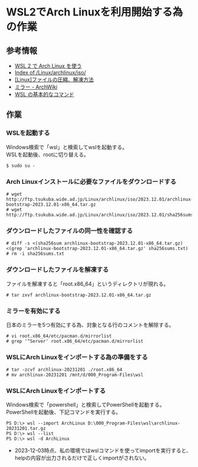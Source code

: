 # WSL2でArch Linuxを利用開始する為の作業

## 参考情報

* [WSL 2 で Arch Linux を使う](https://blog.yukirii.dev/wsl2-arch-linux/)
* [Index of /Linux/archlinux/iso/](http://ftp.tsukuba.wide.ad.jp/Linux/archlinux/iso/)
* [[Linux]ファイルの圧縮、解凍方法](https://qiita.com/supersaiakujin/items/c6b54e9add21d375161f)
* [ミラー - ArchWiki](https://wiki.archlinux.jp/index.php/%E3%83%9F%E3%83%A9%E3%83%BC)
* [WSL の基本的なコマンド](https://learn.microsoft.com/ja-jp/windows/wsl/basic-commands)

## 作業

### WSLを起動する

Windows検索で「wsl」と検索してwslを起動する。<br>
WSLを起動後、rootに切り替える。
```
$ sudo su -
```

### Arch Linuxインストールに必要なファイルをダウンロードする

```
# wget http://ftp.tsukuba.wide.ad.jp/Linux/archlinux/iso/2023.12.01/archlinux-bootstrap-2023.12.01-x86_64.tar.gz
# wget http://ftp.tsukuba.wide.ad.jp/Linux/archlinux/iso/2023.12.01/sha256sums.txt
```

### ダウンロードしたファイルの同一性を確認する

```
# diff -s <(sha256sum archlinux-bootstrap-2023.12.01-x86_64.tar.gz) <(grep 'archlinux-bootstrap-2023.12.01-x86_64.tar.gz' sha256sums.txt)
# rm -i sha256sums.txt
```

### ダウンロードしたファイルを解凍する

ファイルを解凍すると「root.x86_64」というディレクトリが現れる。
```
# tar zxvf archlinux-bootstrap-2023.12.01-x86_64.tar.gz
```

### ミラーを有効にする

日本のミラーを5つ有効にする為、対象となる行のコメントを解除する。
```
# vi root.x86_64/etc/pacman.d/mirrorlist
# grep '^Server' root.x86_64/etc/pacman.d/mirrorlist
```

### WSLにArch Linuxをインポートする為の準備をする

```
# tar -zcvf archlinux-20231201 ./root.x86_64
# mv archlinux-20231201 /mnt/d/000_Program-Files\wsl
```

### WSLにArch Linuxをインポートする

Windows検索で「powershell」と検索してPowerShellを起動する。<br>
PowerShellを起動後、下記コマンドを実行する。
```
PS D:\> wsl --import ArchLinux D:\000_Program-Files\wsl\archlinux-20231201.tar.gz
PS D:\> wsl --list
PS D:\> wsl -d ArchLinux
```

* 2023-12-03時点、私の環境ではwslコマンドを使ってimportを実行すると、helpの内容が出力されるだけで正しくimportがされない。
